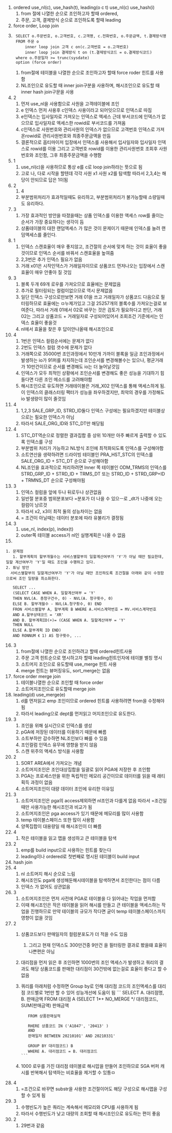 1. ordered use_nl(c), use_hash(t), leading(o c t) use_nl(c) use_hash(i)
   1. from 절에 나열한 순으로 조인하고자 할때 ordered, 
   2. 주문, 고객, 결제방식 순으로 조인하도록 할때 leading
2. force order, Loop join
3. ```
    SELECT o.주문번호, o.고객번호, c.고객명, c.전화번호, o.주문금액, t.결제방식명
    FROM 주문 o
        inner loop join 고객 c on(c.고객번호 = o.고객번호)
        inner loop join 결제방식 t on (t.결제방식코드 = o.결제방식코드)
    where o.주문일자 >= trunc(sysdate)
    option (force order)
    ```
   1. from절에 테이블을 나열한 순으로 조인하고자 할때 force roder 힌트를 사용함
   2. NL조인으로 유도할 때 inner join구분을 사용하며, 해시조인으로 유도할 때 inner hash join구문을 사용
4. 2
   1. 먼저 use_nl을 사용함으로 사원을 고객테이블에 조인
   2. e 인덱스 먼저 사용후 c인덱스 사용이라고 되어잇으므로 인덱스로 따짐
   3. e인덱스는 입사일자로 가져오는 인덱스로 엑세스 근데 부서코드에 인덱스가 없으므로 입사일자로 엑세스한 rowid로 부서코드를 가져옴
   4. c인덱스로 사원번호와 관리사원의 인덱스가 없으므로 고객번호 인덱스로 가져온rowid로 관리사원번호와 최종주문금액을 만듬
   5. 결론적으로 옵티마이저 입장에서 인덱스를 사용해서 입사일자와 입사일자 인덱스로 rowid를 이용 그리고 고객번호 rowid를 이용한 관리사원번호 조회후 사원번호와 조인함, 그후 최종주문금액을 수행함
5. 1
   1. use_nl(c)을 사용하므로 통상 e를 c로 loop join하라는 뜻으로 됨
   2. 고로 나, 다로 시작을 할텐데 각각 사원 x1 사원 x2를 탐색함 따라서 2,3,4는 해당이 안되므로 답은 1이됨
6. 2
   1. 4
   2. 부분범위처리가 효과적일때도 유리하고, 부분범위처리가 불가능할때 소량일때도 유리하다.
7. 3
   1. 가장 효과적인 방안을 따졌을때는 상품 인덱스를 이용한 액세스 row를 줄이는 순서가 가장 중요하다는 생각이 듬
   2. 상품테이블의 대한 랜덤엑세스 가 많은 것이 문제이기 때문에 인덱스를 늘려 랜덤액세스를 줄인다.
8. 1
   1. 인덱스 스캔효율이 매우 좋지않고, 조건절의 순서에 맞게 하는 것이 효율이 좋을것이므로 인덱스 순서를 바꿔서 스캔효율을 높여줌
   2. 2,3번은 추가 인덱스 필요가 없음
   3. 거래 x01은 시작인댁스가 거래일자이므로 상품코드 먼저나오는 입장에서 스캔 효율이 매우 안좋아 질 것임
9. 3
   1.  블록 두개 69개 로우를 가져오므로 효율에는 문제없음
   2.  추가로 필터링되는 컬럼이없으므로 역시 문제없음
   3.  일단 인덱스 구성으로만보면 거래 01을 쓰고 거래일자가 상품코드 다음으로 필터링하므로 효율에는 ㅁ누제가있고 그걸 25257개의 블록수를 가져오는걸로 보여준다, 따라서 거래 01에서 02로 바꾸는 것은 검토가 필요하다고 판단, 거래 02는 그리고 상품코드 + 거래일자로 구성되어있어서 조회조건 기준에서는 인덱스 효율이 좋을것
   4.  nl에서 효율을 찾은 후 답이안나올때 해시조인으로
10. 4
    1.  1번은 인덱스 컬럼순서에는 문제가 없다
    2.  2번도 인덱스 컬럼 갯수에 문제가 없다
    3.  거래쪽으로 35000번 조인과정에서 10만개 가까이 블록을 일금 조인과정에서 발생하는 io가 91퍼를 차지하는데 조인순서를 변경해볼수는 있으나, 평균거래가 10만건이므로 순서를 변경해도 io는 더 늘어날것임
    4.  인덱스가 모두 최적인 상황에서 조인순서를 변경해도 좋은 성능을 기대하기 힘들다면 다른 조인 메소드를 고려해야함
    5.  해시조인으로 유도하면 거래테이블은 거래_X02 인덱스를 통해 액세스하게 됨. 이 인덱스의 클래스터링 팩터가 성능을 좌우하겠지만, 최악의 경우를 가정해도 io 발생량이 많이 줄것임
11. 4
    1.  1,2,3 SALE_GRP_ID, STRD_ID둘다 인덱스 구성에는 필요하겠지만 테이블상으로는 필요한 인덱스가 아님
    2.  따라서 SALE_ORG_ID와 STC_DT만 해당됨
12. 4
    1.  STC_DT역순으로 정렬한 결과집합 중 상위 10개만 아주 빠르게 출력할 수 있도록 인덱스를 구성
    2.  부분범위 처리가 가능하고 NL방식 조인에 최적화되도록 인덱스를 구성해야함
    3.  소트연산을 생략하려면 드라이빙 테이블인 PRA_HST_STC의 인덱스를 SALE_ORG_ID + STC_DT 순으로 구성해야함
    4.  NL조인을 효과적으로 처리하려면 Inner 쪽 테이블인 ODM_TRMS의 인덱스를 STRD_GRP_ID + STRD_ID + TRMS_DT 또는 STRD_ID + STRD_GRP+ID + TRMNS_DT 순으로 구성해야됨
13. 3
    1.  인덱스 컬럼을 앞에 두나 뒤로두나 상관없음
    2.  일반절 분포중 범위분포보다 =분포가 더 나을 수 있으ㅡ로 _dt가 나중에 오는 컬럼이 낭르것
    3.  따라서 x2, x3이 최적 둘의 성능차이는 없음
    4. = 조건이 아닐때는 데이터 분포에 따라 유불리가 결정됨
 14. 3
     1.  use_nl, index(p), index(t)
     2.  outer쪽 테이블 access가 nl인 실행계획은 나올 수 없음
 15. 
    1. 문제점
       1. 할부계획의 할부개월수는 서비스별할부의 일할계산여부가 'Y'가 아닐 때만 필요한데, 일할 계산여부가 'Y'일 때도 조인을 수행하고 있다.
    2. 튜닝 방안
      서비스별할부의 일할계산여부가 'Y'가 아닐 때만 조인하도록 조건절을 아래와 같이 수정함 으로써 조인 일량을 최소화한다.
   ```
      SELECT ...
      (SELECT CASE WHEN A. 일할계산여부 = 'Y'
      THEN NVL(A. 총청구건수, 0) - NVL(A. 청구횟수, 0)
      ELSE B. 할부개월수 - NVL(A.청구횟수, 0) END
      FRON 서비스별할부 A, 할부계획 B WHERE A.서비스계약번호 = MV.서비스계약번호
      AND A.할부상태코드 = 'XR'
      AND B. 할부계획ID(+)= (CASE WHEN A. 일할계산여부 = 'Y'
      THEN NULL
      ELSE A.할부계획 ID END)
      AND RONNUM 《 1) AS 청구횟수, ...
   ```
16. 3
    1.  from절에 나열한 순으로 조인하려고 할때 ordered힌트사용
    2.  주문 고객 힌트순으로 명시하고자 할때 leading힌트인자에 테이블 별칭 명시
    3.  소트머지 조인으로 유도할때 use_merge 힌트 사용
    4.  merge 힌트는 뷰머징유도, sort_merge는 없음
17. force order merge join
    1.  테이블나열한 순으로 조인할 때 force order
    2.  소트머지조인으로 유도할때 merge join
18. leading(d) use_merge(e)
    1.  d를 먼저읽고 emp 조인이므로 ordered 힌트를 사용하려면 from을 수정해야됨
    2.  따라서 leading으로 dept를 먼저읽고 머지조인으로 유도한다.
19. 3
    1.  조인을 위해 실시간으로 인덱스를 생성
    2.  pGA에 저장된 데이터를 이용하기 때문에 빠름
    3.  소트부하만 감수하면 NL조인보다 빠를 수 있음
    4.  조인컬럼 인덱스 유무에 영향을 받지 않음
    5.  스캔 위주의 액세스 방식을 사용함
20. 2
    1.  SORT AREA에서 가져오는 개념
    2.  소트머지조인은 조인대상집합을 일괄로 읽어 PGA에 저장한 후 조인함
    3.  PGA는 프로세스만을 위한 독립적인 메모리 공간이므로 데이터를 읽을 때 래티 획득 과정이 없음
    4.  소트머지조인이 대량 데이터 조인에 유리한 이유임
21. 3
    1.  소트머지조인은 pga의 access제외하면 nl조인과 다를게 없음 따라서 =조건일때만 사용가능한 해시조인과 비교가 됨
    2.  소트머지조인은 pga access가 있기 때문에 메모리를 많이 사용함
    3.  temp 테이블스페이스 또한 많이 사용함
    4.  양쪽집합이 대용량일 때 해시조인이 더 빠름
22. 4
    1.  작은 테이블을 읽고 맵을 생성하고 큰 테이블을 탐색
23. 2
    1.  emp를 build input으로 사용하는 힌트를 찾는다
    2.  leading이나 ordered로 첫번째로 명시된 테이블이 build input
24. hash join
25. 4
    1.  nl 소트머지 해시 순으로 느림
    2.  해시조인도 pga에 생성해둔해시테이블을 탐색하면서 조인한다는 점이 다름
    3.  인덱스 가 없어도 상관없음
26. 3
    1.  소트머지조인은 먼저 사전에 PGA로 테이블을 다 읽어내는 작업을 먼저함
    2.  이때 해시조인은 작은 테이블을 읽어 해시를 만들고 큰 테이블을 액세스하는 작업을 진행하므로 만약 테이블의 규모가 작다면 굳이 temp 테이블스페이스까지 영향이 없을 것임
27. 2
    1.  상품코드보다 판매일자의 컬럼분포도가 더 적을 수도 있음
        1.  그리고 현재 인덱스도 300만건중 9만건 을 필터링한 결과로 봤을떄 효율이 나쁜편은 아님
    2.  대리점을 먼저 읽은 후 조인하면 1000번의 조인 액세스가 발생하고 쿼리의 결과도 해당 상품코드를 판매한 대리점이 30건밖에 없는걸로 효율이 좋다고 할 수 없음
    3.  쿼리를 아래처럼 수정하면 Group by로 인해 대리점 코드의 조인액세스를 대리점 코드별로 1번만 할 수 있어 성능개선에 도움이 됨
                 ```
            SELECT A. 대리점명, B. 판매금액
            FROM 대리점 A
               (SELECT 1*+ NO_MERGE */ 대리점코드, SUM(판매금액) 판매금액

               FROM 상품판매실적

               RHERE 상품코드 IN ('A1847', '20413' )
               AND
               판매일자 BETWEEN 20210101' AND 20210331'

               GROUP BY 대리점코드) B
               WHERE A. 대리점코드 = B. 대리점코드
            ```

     4. 1000 로우를 가진 대리점 테이블로 해시맙을 만들어 조인하므로 SGA 버퍼 캐시를 반복해서 탐색하는 비효율을 제거할 수 있틍ㅁ
28. 4
    1.  =조건으로 바꾸면 substr을 사용한 조건절이어도 해당 구성으로 해시맵을 구성할 수 있게 됨
29. 3
    1.  수행빈도가 높은 쿼리는 계속해서 메모리와 CPU를 사용하게 됨
    2.  따라서 수행빈도가 낮고 대량의 조회할 때 해시조인으로 유도하는 편이 좋음
30. 2
    1.  29번과 같음